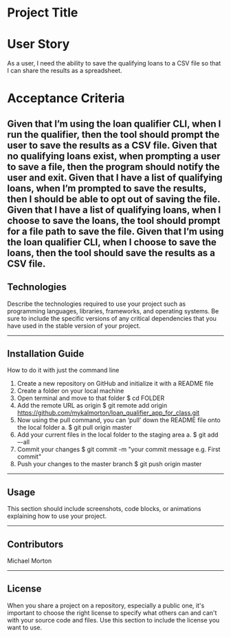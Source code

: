 # Project Title


# User Story
As a user, I need the ability to save the qualifying loans to a CSV file so that I can share the results as a spreadsheet.

# Acceptance Criteria
Given that I’m using the loan qualifier CLI, when I run the qualifier, then the tool should prompt the user to save the results as a CSV file.
Given that no qualifying loans exist, when prompting a user to save a file, then the program should notify the user and exit.
Given that I have a list of qualifying loans, when I’m prompted to save the results, then I should be able to opt out of saving the file.
Given that I have a list of qualifying loans, when I choose to save the loans, the tool should prompt for a file path to save the file.
Given that I’m using the loan qualifier CLI, when I choose to save the loans, then the tool should save the results as a CSV file.
---

## Technologies

Describe the technologies required to use your project such as programming languages, libraries, frameworks, and operating systems. Be sure to include the specific versions of any critical dependencies that you have used in the stable version of your project.

---

## Installation Guide

How to do it with just the command line

1. Create a new repository on GitHub and initialize it with a README file
2. Create a folder on your local machine
3. Open terminal and move to that folder
$ cd FOLDER
4. Add the remote URL as origin
$ git remote add origin https://github.com/mykalmorton/loan_qualifier_app_for_class.git
5. Now using the pull command, you can ‘pull’ down the README file onto the local folder
a. $ git pull origin master
6. Add your current files in the local folder to the staging area
a. $ git add –-all
7. Commit your changes
$ git commit -m "your commit message e.g. First commit"
8. Push your changes to the master branch
$ git push origin master

---

## Usage

This section should include screenshots, code blocks, or animations explaining how to use your project.

---

## Contributors

Michael Morton 

---

## License

When you share a project on a repository, especially a public one, it's important to choose the right license to specify what others can and can't with your source code and files. Use this section to include the license you want to use.
